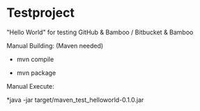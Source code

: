 # Testproject
"Hello World" for testing GitHub & Bamboo / Bitbucket & Bamboo

Manual Building: (Maven needed)

* mvn compile

* mvn package

Manual Execute:

*java -jar target/maven_test_helloworld-0.1.0.jar
